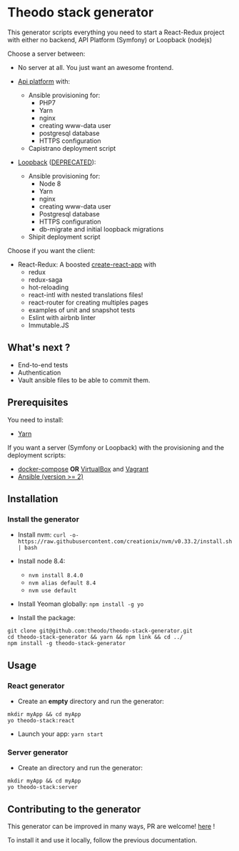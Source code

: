 # Theodo stack generator

This generator scripts everything you need to start a React-Redux project with either no backend, API Platform (Symfony) or Loopback (nodejs)

Choose a server between:

- No server at all. You just want an awesome frontend.

- [Api platform](https://api-platform.com/) with:
  - Ansible provisioning for:
    - PHP7
    - Yarn
    - nginx
    - creating www-data user
    - postgresql database
    - HTTPS configuration
  - Capistrano deployment script

- [Loopback](http://loopback.io/) ([DEPRECATED](http://blog.m33.network/2017/05/stacks-technique-theodo/)):
  - Ansible provisioning for:
    - Node 8
    - Yarn
    - nginx
    - creating www-data user
    - Postgresql database
    - HTTPS configuration
    - db-migrate and initial loopback migrations
  - Shipit deployment script


Choose if you want the client:

- React-Redux: A boosted [create-react-app](https://github.com/facebookincubator/create-react-app) with
  - redux
  - redux-saga
  - hot-reloading
  - react-intl with nested translations files!
  - react-router for creating multiples pages
  - examples of unit and snapshot tests
  - Eslint with airbnb linter
  - Immutable.JS

## What's next ?

- End-to-end tests
- Authentication
- Vault ansible files to be able to commit them.

## Prerequisites

You need to install:
+ [Yarn](https://yarnpkg.com/en/docs/install)

If you want a server (Symfony or Loopback) with the provisioning and the deployment scripts:
+ [docker-compose](https://docs.docker.com/compose/install/#prerequisites) **OR** [VirtualBox](https://www.virtualbox.org/wiki/Downloads) and [Vagrant](https://www.vagrantup.com/downloads.html)
+ [Ansible (version >= 2)](http://docs.ansible.com/ansible/intro_installation.html)


## Installation

### Install the generator

- Install nvm: `curl -o- https://raw.githubusercontent.com/creationix/nvm/v0.33.2/install.sh | bash`

- Install node 8.4:
  - `nvm install 8.4.0`
  - `nvm alias default 8.4`
  - `nvm use default`

- Install Yeoman globally: `npm install -g yo`

- Install the package:
```
git clone git@github.com:theodo/theodo-stack-generator.git
cd theodo-stack-generator && yarn && npm link && cd ../
npm install -g theodo-stack-generator
```

## Usage

### React generator
- Create an **empty** directory and run the generator:
```
mkdir myApp && cd myApp
yo theodo-stack:react
```

- Launch your app: `yarn start`

### Server generator

- Create an directory and run the generator:
```
mkdir myApp && cd myApp
yo theodo-stack:server
```

## Contributing to the generator

This generator can be improved in many ways, PR are welcome! [here](https://github.com/theodo/theodo-stack-generator) !

To install it and use it locally, follow the previous documentation.
